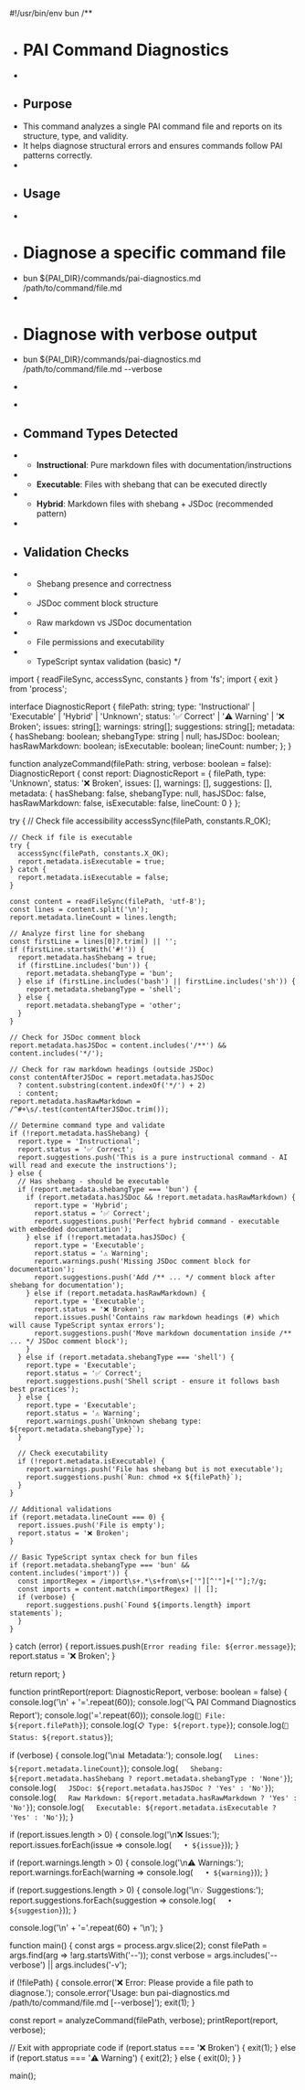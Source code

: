 #!/usr/bin/env bun
/**
 * # PAI Command Diagnostics
 *
 * ## Purpose
 * This command analyzes a single PAI command file and reports on its structure, type, and validity.
 * It helps diagnose structural errors and ensures commands follow PAI patterns correctly.
 *
 * ## Usage
 * ```bash
 * # Diagnose a specific command file
 * bun ${PAI_DIR}/commands/pai-diagnostics.md /path/to/command/file.md
 * 
 * # Diagnose with verbose output
 * bun ${PAI_DIR}/commands/pai-diagnostics.md /path/to/command/file.md --verbose
 * ```
 *
 * ## Command Types Detected
 * - **Instructional**: Pure markdown files with documentation/instructions
 * - **Executable**: Files with shebang that can be executed directly
 * - **Hybrid**: Markdown files with shebang + JSDoc (recommended pattern)
 *
 * ## Validation Checks
 * - Shebang presence and correctness
 * - JSDoc comment block structure
 * - Raw markdown vs JSDoc documentation
 * - File permissions and executability
 * - TypeScript syntax validation (basic)
 */

import { readFileSync, accessSync, constants } from 'fs';
import { exit } from 'process';

interface DiagnosticReport {
  filePath: string;
  type: 'Instructional' | 'Executable' | 'Hybrid' | 'Unknown';
  status: '✅ Correct' | '⚠️ Warning' | '❌ Broken';
  issues: string[];
  warnings: string[];
  suggestions: string[];
  metadata: {
    hasShebang: boolean;
    shebangType: string | null;
    hasJSDoc: boolean;
    hasRawMarkdown: boolean;
    isExecutable: boolean;
    lineCount: number;
  };
}

function analyzeCommand(filePath: string, verbose: boolean = false): DiagnosticReport {
  const report: DiagnosticReport = {
    filePath,
    type: 'Unknown',
    status: '❌ Broken',
    issues: [],
    warnings: [],
    suggestions: [],
    metadata: {
      hasShebang: false,
      shebangType: null,
      hasJSDoc: false,
      hasRawMarkdown: false,
      isExecutable: false,
      lineCount: 0
    }
  };

  try {
    // Check file accessibility
    accessSync(filePath, constants.R_OK);
    
    // Check if file is executable
    try {
      accessSync(filePath, constants.X_OK);
      report.metadata.isExecutable = true;
    } catch {
      report.metadata.isExecutable = false;
    }

    const content = readFileSync(filePath, 'utf-8');
    const lines = content.split('\n');
    report.metadata.lineCount = lines.length;

    // Analyze first line for shebang
    const firstLine = lines[0]?.trim() || '';
    if (firstLine.startsWith('#!')) {
      report.metadata.hasShebang = true;
      if (firstLine.includes('bun')) {
        report.metadata.shebangType = 'bun';
      } else if (firstLine.includes('bash') || firstLine.includes('sh')) {
        report.metadata.shebangType = 'shell';
      } else {
        report.metadata.shebangType = 'other';
      }
    }

    // Check for JSDoc comment block
    report.metadata.hasJSDoc = content.includes('/**') && content.includes('*/');

    // Check for raw markdown headings (outside JSDoc)
    const contentAfterJSDoc = report.metadata.hasJSDoc 
      ? content.substring(content.indexOf('*/') + 2)
      : content;
    report.metadata.hasRawMarkdown = /^#+\s/.test(contentAfterJSDoc.trim());

    // Determine command type and validate
    if (!report.metadata.hasShebang) {
      report.type = 'Instructional';
      report.status = '✅ Correct';
      report.suggestions.push('This is a pure instructional command - AI will read and execute the instructions');
    } else {
      // Has shebang - should be executable
      if (report.metadata.shebangType === 'bun') {
        if (report.metadata.hasJSDoc && !report.metadata.hasRawMarkdown) {
          report.type = 'Hybrid';
          report.status = '✅ Correct';
          report.suggestions.push('Perfect hybrid command - executable with embedded documentation');
        } else if (!report.metadata.hasJSDoc) {
          report.type = 'Executable';
          report.status = '⚠️ Warning';
          report.warnings.push('Missing JSDoc comment block for documentation');
          report.suggestions.push('Add /** ... */ comment block after shebang for documentation');
        } else if (report.metadata.hasRawMarkdown) {
          report.type = 'Executable';
          report.status = '❌ Broken';
          report.issues.push('Contains raw markdown headings (#) which will cause TypeScript syntax errors');
          report.suggestions.push('Move markdown documentation inside /** ... */ JSDoc comment block');
        }
      } else if (report.metadata.shebangType === 'shell') {
        report.type = 'Executable';
        report.status = '✅ Correct';
        report.suggestions.push('Shell script - ensure it follows bash best practices');
      } else {
        report.type = 'Executable';
        report.status = '⚠️ Warning';
        report.warnings.push(`Unknown shebang type: ${report.metadata.shebangType}`);
      }

      // Check executability
      if (!report.metadata.isExecutable) {
        report.warnings.push('File has shebang but is not executable');
        report.suggestions.push(`Run: chmod +x ${filePath}`);
      }
    }

    // Additional validations
    if (report.metadata.lineCount === 0) {
      report.issues.push('File is empty');
      report.status = '❌ Broken';
    }

    // Basic TypeScript syntax check for bun files
    if (report.metadata.shebangType === 'bun' && content.includes('import')) {
      const importRegex = /import\s+.*\s+from\s+['"][^'"]+['"];?/g;
      const imports = content.match(importRegex) || [];
      if (verbose) {
        report.suggestions.push(`Found ${imports.length} import statements`);
      }
    }

  } catch (error) {
    report.issues.push(`Error reading file: ${error.message}`);
    report.status = '❌ Broken';
  }

  return report;
}

function printReport(report: DiagnosticReport, verbose: boolean = false) {
  console.log('\n' + '='.repeat(60));
  console.log('🔍 PAI Command Diagnostics Report');
  console.log('='.repeat(60));
  console.log(`📁 File: ${report.filePath}`);
  console.log(`📋 Type: ${report.type}`);
  console.log(`🎯 Status: ${report.status}`);
  
  if (verbose) {
    console.log('\n📊 Metadata:');
    console.log(`   Lines: ${report.metadata.lineCount}`);
    console.log(`   Shebang: ${report.metadata.hasShebang ? report.metadata.shebangType : 'None'}`);
    console.log(`   JSDoc: ${report.metadata.hasJSDoc ? 'Yes' : 'No'}`);
    console.log(`   Raw Markdown: ${report.metadata.hasRawMarkdown ? 'Yes' : 'No'}`);
    console.log(`   Executable: ${report.metadata.isExecutable ? 'Yes' : 'No'}`);
  }

  if (report.issues.length > 0) {
    console.log('\n❌ Issues:');
    report.issues.forEach(issue => console.log(`   • ${issue}`));
  }

  if (report.warnings.length > 0) {
    console.log('\n⚠️ Warnings:');
    report.warnings.forEach(warning => console.log(`   • ${warning}`));
  }

  if (report.suggestions.length > 0) {
    console.log('\n💡 Suggestions:');
    report.suggestions.forEach(suggestion => console.log(`   • ${suggestion}`));
  }

  console.log('\n' + '='.repeat(60) + '\n');
}

function main() {
  const args = process.argv.slice(2);
  const filePath = args.find(arg => !arg.startsWith('--'));
  const verbose = args.includes('--verbose') || args.includes('-v');

  if (!filePath) {
    console.error('❌ Error: Please provide a file path to diagnose.');
    console.error('Usage: bun pai-diagnostics.md /path/to/command/file.md [--verbose]');
    exit(1);
  }

  const report = analyzeCommand(filePath, verbose);
  printReport(report, verbose);

  // Exit with appropriate code
  if (report.status === '❌ Broken') {
    exit(1);
  } else if (report.status === '⚠️ Warning') {
    exit(2);
  } else {
    exit(0);
  }
}

main();
